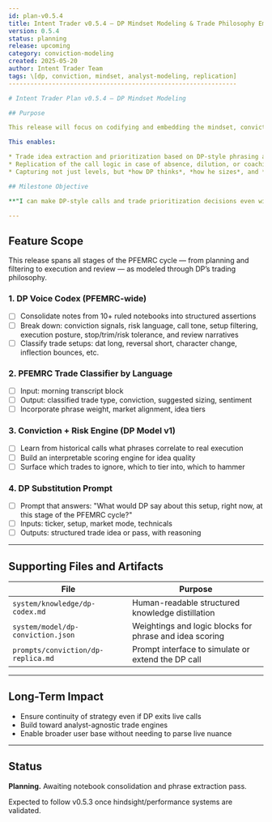 ```yaml
---
id: plan-v0.5.4
title: Intent Trader v0.5.4 – DP Mindset Modeling & Trade Philosophy Embedding
version: 0.5.4
status: planning
release: upcoming
category: conviction-modeling
created: 2025-05-20
author: Intent Trader Team
tags: \[dp, conviction, mindset, analyst-modeling, replication]
---------------------------------------------------------------

# Intent Trader Plan v0.5.4 — DP Mindset Modeling

## Purpose

This release will focus on codifying and embedding the mindset, conviction model, and execution logic of DP (David Prince) as a structured decision-support layer.

This enables:

* Trade idea extraction and prioritization based on DP-style phrasing and tone
* Replication of the call logic in case of absence, dilution, or coaching phase retirement
* Capturing not just levels, but *how DP thinks*, *how he sizes*, and *when he stays out*

## Milestone Objective

**"I can make DP-style calls and trade prioritization decisions even without hearing the live call."**

---
```


## Feature Scope

This release spans all stages of the PFEMRC cycle — from planning and filtering to execution and review — as modeled through DP’s trading philosophy.

### 1. DP Voice Codex (PFEMRC-wide)

* [ ] Consolidate notes from 10+ ruled notebooks into structured assertions
* [ ] Break down: conviction signals, risk language, call tone, setup filtering, execution posture, stop/trim/risk tolerance, and review narratives
* [ ] Classify trade setups: dat long, reversal short, character change, inflection bounces, etc.

### 2. PFEMRC Trade Classifier by Language

* [ ] Input: morning transcript block
* [ ] Output: classified trade type, conviction, suggested sizing, sentiment
* [ ] Incorporate phrase weight, market alignment, idea tiers

### 3. Conviction + Risk Engine (DP Model v1)

* [ ] Learn from historical calls what phrases correlate to real execution
* [ ] Build an interpretable scoring engine for idea quality
* [ ] Surface which trades to ignore, which to tier into, which to hammer

### 4. DP Substitution Prompt

* [ ] Prompt that answers: "What would DP say about this setup, right now, at this stage of the PFEMRC cycle?"
* [ ] Inputs: ticker, setup, market mode, technicals
* [ ] Outputs: structured trade idea or pass, with reasoning

---

## Supporting Files and Artifacts

| File                               | Purpose                                                 |
| ---------------------------------- | ------------------------------------------------------- |
| `system/knowledge/dp-codex.md`     | Human-readable structured knowledge distillation        |
| `system/model/dp-conviction.json`  | Weightings and logic blocks for phrase and idea scoring |
| `prompts/conviction/dp-replica.md` | Prompt interface to simulate or extend the DP call      |

---

## Long-Term Impact

* Ensure continuity of strategy even if DP exits live calls
* Build toward analyst-agnostic trade engines
* Enable broader user base without needing to parse live nuance

---

## Status

**Planning.** Awaiting notebook consolidation and phrase extraction pass.

Expected to follow v0.5.3 once hindsight/performance systems are validated.
